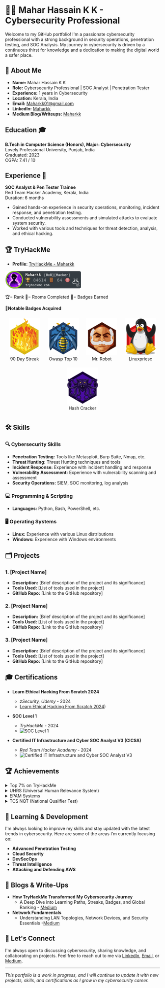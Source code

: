 # 👨‍💻 Mahar Hassain K K - Cybersecurity Professional

Welcome to my GitHub portfolio! I'm a passionate cybersecurity professional with a strong background in security operations, penetration testing, and SOC Analysis. My journey in cybersecurity is driven by a continuous thirst for knowledge and a dedication to making the digital world a safer place.

## 🔐 About Me

- **Name:** Mahar Hassain K K
- **Role:** Cybersecurity Professional | SOC Analyst | Penetration Tester
- **Experience:** 1 years in Cybersecurity
- **Location:** Kerala, India
- **Email:** Maharkk01@gmail.com
- **LinkedIn:** [Maharkk](https://www.linkedin.com/in/maharkk/)
- **Medium Blog/Writeups:** [Maharkk](https://medium.com/@maharkk01)

## Education 🎓

**B.Tech in Computer Science (Honors), Major: Cybersecurity**  
Lovely Professional University, Punjab, India  
Graduated: 2023  
CGPA: 7.41 / 10  

## Experience 💼

**SOC Analyst & Pen Tester Trainee**  
Red Team Hacker Academy, Kerala, India  
Duration: 6 months  

- Gained hands-on experience in security operations, monitoring, incident response, and penetration testing.
- Conducted vulnerability assessments and simulated attacks to evaluate system security.
- Worked with various tools and techniques for threat detection, analysis, and ethical hacking.

## 🏆 TryHackMe

- **Profile:** [TryHackMe - Maharkk](https://tryhackme.com/p/Maharkk)

![TryHackMe Badge](TryHackMe_Badges/tryhackmebadge.png)
 
🏆= Rank  🚪= Rooms Completed  🎯= Badges Earned

🏅**Notable Badges Acquired**

<div align="center">
    <figure style="display: inline-block; text-align: center; margin: 10px;">
        <a href="https://tryhackme.com/Maharkk/badges/90-day-streak">
            <img src="TryHackMe_Badges/streak90.svg" alt="TryHackMe Streak Badge" height="120">
        </a>
        <figcaption>90 Day Streak</figcaption>
    </figure>
    <figure style="display: inline-block; text-align: center; margin: 10px;">
        <a href="https://tryhackme.com/Maharkk/badges/owasp-10">
            <img src="TryHackMe_Badges/owasptop10.svg" alt="TryHackMe OWASP Badge" height="120">
        </a>
        <figcaption>Owasp Top 10</figcaption>
    </figure>
    <figure style="display: inline-block; text-align: center; margin: 10px;">
        <a href="https://tryhackme.com/Maharkk/badges/mr-robot">
            <img src="TryHackMe_Badges/mrrobot.svg" alt="TryHackMe Mr. Robot Badge" height="120">
        </a>
        <figcaption>Mr. Robot</figcaption>
    </figure>
    <figure style="display: inline-block; text-align: center; margin: 10px;">
        <a href="https://tryhackme.com/Maharkk/badges/linux-privesc">
            <img src="TryHackMe_Badges/linuxprivesc.svg" alt="TryHackMe Linuxpriesc Badge" height="120">
        </a>
        <figcaption>Linuxpriesc</figcaption>
    </figure>
    <figure style="display: inline-block; text-align: center; margin: 10px;">
        <a href="https://tryhackme.com/Maharkk/badges/hash-cracker">
            <img src="TryHackMe_Badges/hashcracker.svg" alt="TryHackMe Hash Cracker Badge" height="120">
        </a>
        <figcaption>Hash Cracker</figcaption>
    </figure>
</div>

## 🛠️ Skills

### 🔍 Cybersecurity Skills
- **Penetration Testing:** Tools like Metasploit, Burp Suite, Nmap, etc.
- **Threat Hunting:** Threat Hunting techniques and tools
- **Incident Response:** Experience with incident handling and response
- **Vulnerability Assessment:** Experience with vulnerability scanning and assessment
- **Security Operations:** SIEM, SOC monitoring, log analysis

### 💻 Programming & Scripting
- **Languages:** Python, Bash, PowerShell, etc.

### 🖥️ Operating Systems
- **Linux:** Experience with various Linux distributions
- **Windows:** Experience with Windows environments

## 🗂️ Projects

### 1. **[Project Name]**
   - **Description:** [Brief description of the project and its significance]
   - **Tools Used:** [List of tools used in the project]
   - **GitHub Repo:** [Link to the GitHub repository]

### 2. **[Project Name]**
   - **Description:** [Brief description of the project and its significance]
   - **Tools Used:** [List of tools used in the project]
   - **GitHub Repo:** [Link to the GitHub repository]

### 3. **[Project Name]**
   - **Description:** [Brief description of the project and its significance]
   - **Tools Used:** [List of tools used in the project]
   - **GitHub Repo:** [Link to the GitHub repository]

## 🎓 Certifications

- **Learn Ethical Hacking From Scratch 2024** 
  - *zSecurity, Udemy* - 2024
  - [Learn Ethical Hacking From Scratch 2024](https://www.udemy.com/certificate/UC-a9e20ef9-f8e6-4189-a9e8-e121a409daf9/))

- **SOC Level 1** 
  - *TryHackMe* - 2024
  - ![SOC Level 1](path/to/certificate-image2.png) <!-- Replace with the actual path to your certificate image -->

- **Certified IT Infrastructure and Cyber SOC Analyst V3 (CICSA)** 
  - *Red Team Hacker Academy* - 2024
  - ![Certified IT Infrastructure and Cyber SOC Analyst V3](path/to/certificate-image3.png) <!-- Replace with the actual path to your certificate image -->

## 🏆 Achievements

<details>
  <summary>Top 7% on TryHackMe</summary>
  <ul>
    <li><strong>Rank:</strong> Achieved a position in the top 7% of users globally.</li>
    <li><strong>Level:</strong> Currently at Level 8: Hacker, working towards the next level, Omni.</li>
    <li><strong>Highlights:</strong> Successfully completed various learning paths, maintained a consistent streak for over three months, and earned numerous badges for achievements and milestones. TryHackMe's hands-on challenges have been pivotal in advancing my cybersecurity skills.</li>
  </ul>
</details>

<details>
  <summary>UHRS (Universal Human Relevance System)</summary>
  <ul>
    <li><strong>Tasks Completed:</strong> Over 5,000 tasks.</li>
    <li><strong>Skills Demonstrated:</strong> Data analysis, security, and attention to detail.</li>
    <li><strong>Recognition:</strong> Received incentives for the successful completion of bug bounties and data labeling tasks, showcasing my commitment to meticulous work.</li>
  </ul>
</details>

<details>
  <summary>EPAM Systems</summary>
  <ul>
    <li><strong>Internship Duration:</strong> 6 months.</li>
    <li><strong>Focus Areas:</strong> Cloud technologies and DevOps practices.</li>
    <li><strong>Skills Acquired:</strong> Enhanced proficiency in Agile Methods, AWS, Docker, Terraform, and other cloud and DevOps tools.</li>
    <li><strong>Experience:</strong> Gained hands-on experience and contributed to real-world projects, improving my understanding of cloud infrastructure and development practices.</li>
  </ul>
</details>

<details>
  <summary>TCS NQT (National Qualifier Test)</summary>
  <ul>
    <li><strong>Conducted By:</strong> Tata Consultancy Services (TCS).</li>
    <li><strong>Assessment Areas:</strong> Quantitative and verbal abilities, programming logic, and coding skills.</li>
    <li><strong>Score:</strong> 1262.58/1800 (70.14%).</li>
    <li><strong>Overview:</strong> The TCS NQT provides a comprehensive evaluation for candidates, testing their skills and potential in various areas relevant to the tech industry.</li>
  </ul>
</details>
  
## 🌱 Learning & Development

I'm always looking to improve my skills and stay updated with the latest trends in cybersecurity. Here are some of the areas I'm currently focusing on:

- **Advanced Penetration Testing**
- **Cloud Security**
- **DevSecOps**
- **Threat Intelligence**
- **Attacking and Defending AWS**
  
## 📜 Blogs & Write-Ups

- **How TryHackMe Transformed My Cybersecurity Journey**
  - A Deep Dive into Learning Paths, Streaks, Badges, and Global Ranking  - [Medium](https://medium.com/@maharkk01/how-tryhackme-transformed-my-cybersecurity-journey-a-deep-dive-into-learning-paths-streaks-eef1d6cdaa5a)
- **Network Fundamentals**
  - Understanding LAN Topologies, Network Devices, and Security Essentials -[Medium](https://medium.com/@maharkk01/understanding-lan-topologies-network-devices-and-security-essentials-a-comprehensive-guide-39217168d6c3)

## 🤝 Let's Connect

I'm always open to discussing cybersecurity, sharing knowledge, and collaborating on projects. Feel free to reach out to me via [LinkedIn](https://www.linkedin.com/in/maharkk/), [Email](mailto:maharkk01@gmail.com), or [Medium](https://medium.com/@maharkk01).

---

*This portfolio is a work in progress, and I will continue to update it with new projects, skills, and certifications as I grow in my cybersecurity career.*

